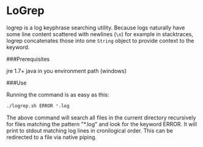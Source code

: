 LoGrep
======

logrep is a log keyphrase searching utility. Because logs naturally have some line content scattered with newlines (`\n`) for example in stacktraces, logrep concatenates those into one `String` object to provide context to the keyword.

###Prerequisites

jre 1.7+
java in you environment path (windows)

###Use

Running the command is as easy as this:

```sh
./logrep.sh ERROR *.log
```

The above command will search all files in the current directory recursively for files matching the pattern "*.log" and look for the keyword ERROR. It will print to stdout matching log lines in cronilogical order.  This can be redirected to a file via native piping.